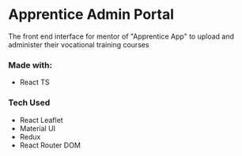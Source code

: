 # Apprentice Admin Portal

The front end interface for mentor of "Apprentice App" to upload and administer their vocational training courses

### Made with:
- React TS

### Tech Used
- React Leaflet
- Material UI
- Redux
- React Router DOM
